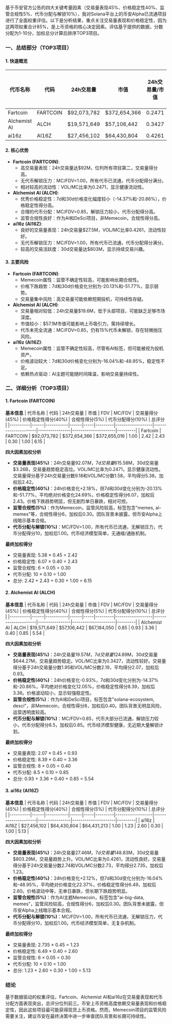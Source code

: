 基于币安官方公告的四大关键考量因素（交易量表现45%、价格稳定性40%、监管合规性5%、代币分配与解锁10%），我对Solana平台上的币安Alpha已流通项目进行了全面权重评估。以下是分析结果，重点关注交易量表现和价格稳定性，因为这两项权重合计85%，是上币资格的核心决定因素。评估基于提供的数据，分数分配为1-10分，加权总分计算后排序TOP3项目。

### 一、总结部分（TOP3项目）

#### 1. 快速概览
| 代币名称 | 代码 | 24h交易量 | 市值 | 24h交易量/市值 | FDV | MC/FDV | 总评分(1-10分) |
|----------|------|-----------|------|----------------|-----|---------|----------------|
| Fartcoin | FARTCOIN | $92,073,782 | $372,654,366 | 0.2471 | $372,655,016 | 1.00 | 6.15 |
| Alchemist AI | ALCH | $19,571,649 | $57,106,442 | 0.3427 | $67,184,050 | 0.85 | 5.54 |
| ai16z | AI16Z | $27,456,102 | $64,430,804 | 0.4261 | $64,431,213 | 1.00 | 5.13 |

#### 2. 核心优势
- **Fartcoin (FARTCOIN)**:
  - 高交易量表现：24h交易量达$92M，位列所有项目第二，交易量得分高。
  - 无代币解锁压力：MC/FDV=1.00，所有代币已流通，代币分配得分满分。
  - 相对较高的流动性：VOL/MC比率为0.2471，显示健康流动性。
- **Alchemist AI (ALCH)**:
  - 优秀价格稳定性：7d和30d价格变化幅度较小（-14.37%和-20.86%），价格稳定性得分高。
  - 合理的代币分配：MC/FDV=0.85，解锁压力较小，代币分配得分高。
  - 监管合规性良好：作为AI和DeSci项目，非Memecoin，合规性得分高。
- **ai16z (AI16Z)**:
  - 良好的交易量表现：24h交易量$27.5M，VOL/MC比率0.4261，流动性较好。
  - 无代币解锁压力：MC/FDV=1.00，所有代币已流通，代币分配得分满分。
  - 较高的交易活跃度：30d交易量达$803M，显示持续交易兴趣。

#### 3. 主要风险
- **Fartcoin (FARTCOIN)**:
  - Memecoin属性：监管不确定性较高，可能影响长期合规性。
  - 价格下跌趋势：7d和30d价格变化分别为-20.13%和-51.77%，显示弱势。
  - 交易量集中风险：高交易量可能依赖短期投机，可持续性存疑。
- **Alchemist AI (ALCH)**:
  - 交易量相对较低：24h交易量$19.6M，低于头部项目，可能缺乏足够市场深度。
  - 市值较小：$57.1M市值可能影响上币吸引力，需持续增长。
  - 代币未完全流通：MC/FDV=0.85，仍有15%代币未解锁，存在轻微抛压风险。
- **ai16z (AI16Z)**:
  - Memecoin属性：监管不确定性较高，尽管有AI标签，但可能被视为投机资产。
  - 价格波动较大：7d和30d价格变化分别为-16.04%和-48.95%，稳定性不足。
  - 依赖热点驱动：AI主题可能随时间降温，影响交易量持续性。

### 二、详细分析（TOP3项目）

#### 1. Fartcoin (FARTCOIN)
**基本信息**
| 代币名称 | 代码 | 24h交易量 | 市值 | FDV | MC/FDV | 交易量得分(45%) | 价格稳定性得分(40%) | 合规性得分(5%) | 代币分配得分(10%) | 总评分 |
|----------|------|-----------|------|-----|---------|------------------|---------------------|----------------|---------------------|---------|
| Fartcoin | FARTCOIN | $92,073,782 | $372,654,366 | $372,655,016 | 1.00 | 2.42 | 2.43 | 0.30 | 1.00 | 6.15 |

**四大因素加权分析**
- **交易量表现(45%)**：24h交易量$92.07M，7d交易量$615.58M，30d交易量$3.26B，交易量趋势稳定高位。VOL/MC比率为0.2471，显示健康流动性。交易量得分基于24h交易量分数9.18和VOL/MC分数1.58，平均得分5.38，加权后2.42。
- **价格稳定性(40%)**：24h价格变化+2.18%，但7d和30d变化分别为-20.13%和-51.77%，平均绝对价格变化24.69%，价格稳定性得分6.07，加权后2.43。价格下跌趋势明显，但无剧烈单日暴跌，相对可控。
- **监管合规性(5%)**：作为Memecoin，监管风险较高，标签包含"memes, ai-memes"等，合规性得分6，加权后0.30。团队背景未披露，但币安Alpha上线暗示基本合规。
- **代币分配与解锁(10%)**：MC/FDV=1.00，所有代币已流通，无解锁压力，代币分配得分10，加权后1.00。代币经济模型简单，无通缩/通胀机制。

**最终加权得分**
- 交易量表现: 5.38 × 0.45 = 2.42
- 价格稳定性: 6.07 × 0.40 = 2.43
- 监管合规性: 6 × 0.05 = 0.30
- 代币分配: 10 × 0.10 = 1.00
- 总分: 2.42 + 2.43 + 0.30 + 1.00 = 6.15

#### 2. Alchemist AI (ALCH)
**基本信息**
| 代币名称 | 代码 | 24h交易量 | 市值 | FDV | MC/FDV | 交易量得分(45%) | 价格稳定性得分(40%) | 合规性得分(5%) | 代币分配得分(10%) | 总评分 |
|----------|------|-----------|------|-----|---------|------------------|---------------------|----------------|---------------------|---------|
| Alchemist AI | ALCH | $19,571,649 | $57,106,442 | $67,184,050 | 0.85 | 0.93 | 3.36 | 0.40 | 0.85 | 5.54 |

**四大因素加权分析**
- **交易量表现(45%)**：24h交易量$19.57M，7d交易量$124.89M，30d交易量$644.27M，交易量趋势稳定。VOL/MC比率为0.3427，流动性较好。交易量得分基于24h交易量分数1.95和VOL/MC分数2.19，平均得分2.07，加权后0.93。
- **价格稳定性(40%)**：24h价格变化-0.93%，7d和30d变化分别为-14.37%和-20.86%，平均绝对价格变化12.05%，价格稳定性得分8.39，加权后3.36。价格波动较小，显示较强稳定性。
- **监管合规性(5%)**：作为AI和DeSci项目，标签包含"solana-ecosystem, desci"，非Memecoin，合规性得分8，加权后0.40。团队背景无明显风险，运营透明度较高。
- **代币分配与解锁(10%)**：MC/FDV=0.85，代币大部分已流通，解锁压力较小，代币分配得分8.5，加权后0.85。代币经济模型健康，无近期大量解锁计划。

**最终加权得分**
- 交易量表现: 2.07 × 0.45 = 0.93
- 价格稳定性: 8.39 × 0.40 = 3.36
- 监管合规性: 8 × 0.05 = 0.40
- 代币分配: 8.5 × 0.10 = 0.85
- 总分: 0.93 + 3.36 + 0.40 + 0.85 = 5.54

#### 3. ai16z (AI16Z)
**基本信息**
| 代币名称 | 代码 | 24h交易量 | 市值 | FDV | MC/FDV | 交易量得分(45%) | 价格稳定性得分(40%) | 合规性得分(5%) | 代币分配得分(10%) | 总评分 |
|----------|------|-----------|------|-----|---------|------------------|---------------------|----------------|---------------------|---------|
| ai16z | AI16Z | $27,456,102 | $64,430,804 | $64,431,213 | 1.00 | 1.23 | 2.60 | 0.30 | 1.00 | 5.13 |

**四大因素加权分析**
- **交易量表现(45%)**：24h交易量$27.46M，7d交易量$148.83M，30d交易量$803.29M，交易量趋势上升。VOL/MC比率为0.4261，流动性良好。交易量得分基于24h交易量分数2.74和VOL/MC分数2.73，平均得分2.735，加权后1.23。
- **价格稳定性(40%)**：24h价格变化+2.12%，但7d和30d变化分别为-16.04%和-48.95%，平均绝对价格变化22.37%，价格稳定性得分6.49，加权后2.60。价格波动中等，无单日暴跌，但长期下跌趋势明显。
- **监管合规性(5%)**：作为AI主题Memecoin，标签包含"ai-big-data, memes"，监管风险较高，合规性得分6，加权后0.30。团队背景未披露，但币安Alpha上线暗示基本合规。
- **代币分配与解锁(10%)**：MC/FDV=1.00，所有代币已流通，无解锁压力，代币分配得分10，加权后1.00。代币经济模型简单，无复杂机制。

**最终加权得分**
- 交易量表现: 2.735 × 0.45 = 1.23
- 价格稳定性: 6.49 × 0.40 = 2.60
- 监管合规性: 6 × 0.05 = 0.30
- 代币分配: 10 × 0.10 = 1.00
- 总分: 1.23 + 2.60 + 0.30 + 1.00 = 5.13

### 结论
基于数据驱动的权重评估，Fartcoin、Alchemist AI和ai16z在交易量表现和代币分配方面表现突出，总评分位列前三。币安上币资格高度依赖交易量表现和价格稳定性，因此这些项目最可能获得现货上币资格。然而，Memecoin项目的监管风险需要关注，建议币安在最终决策中进一步审查团队背景和长期可持续性。